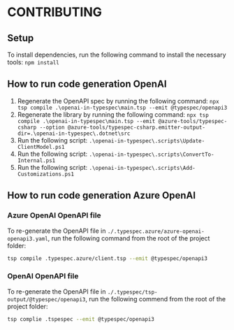 # CONTRIBUTING

## Setup

To install dependencies, run the following command to install the necessary tools:
`npm install`

## How to run code generation OpenAI

1. Regenerate the OpenAPI spec by running the following command:
    `npx tsp compile .\openai-in-typespec\main.tsp --emit @typespec/openapi3`
1. Regenerate the library by running the following command:
    `npx tsp compile .\openai-in-typespec\main.tsp --emit @azure-tools/typespec-csharp --option @azure-tools/typespec-csharp.emitter-output-dir=.\openai-in-typespec\.dotnet\src`
1. Run the following script:
    `.\openai-in-typespec\.scripts\Update-ClientModel.ps1`
1. Run the following script:
    `.\openai-in-typespec\.scripts\ConvertTo-Internal.ps1`
1. Run the following script:
    `.\openai-in-typespec\.scripts\Add-Customizations.ps1`

## How to run code generation Azure OpenAI


### Azure OpenAI OpenAPI file

To re-generate the OpenAPI file in `./.typespec.azure/azure-openai-openapi3.yaml`, run the following command from the root of the project folder:

```bash
tsp compile .typespec.azure/client.tsp --emit @typespec/openapi3 
```


### OpenAI OpenAPI file

To re-generate the OpenAPI file in `./.typespec/tsp-output/@typespec/openapi3`, run the following commend from the root of the project folder:

```bash
tsp complie .tspespec --emit @typespec/openapi3
```
